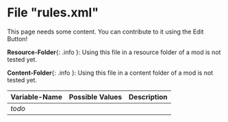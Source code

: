 # File "rules.xml"

This page needs some content. You can contribute to it using the Edit Button!

**Resource-Folder**{: .info }: Using this file in a resource folder of a mod is not tested yet.

**Content-Folder**{: .info }: Using this file in a content folder of a mod is not tested yet.


| Variable-Name | Possible Values | Description |
|:--|:--|:--|
|*todo*|||